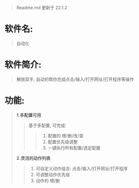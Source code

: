 >Readme.md 更新于 22.1.2

# 软件名: 
>自动化
# 软件简介: 
>解放双手, 自动的帮你完成点击/输入/打开网址/打开程序等操作
# 功能:

>**1.多配置可用**
>>基于多配置, 可完成: 
>>>1. 配置的 增/删/改/查
>>>2. 配置优先级调整
>>>3. 一键执行所有配置/选定配置
> 
>**2.灵活的动作列表**
>>1. 可自定义动作组合: 点击/输入/打开网址/打开程序
>>2. 可调整动作优先级
>>3. 动作的 增/删
